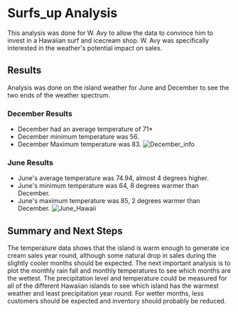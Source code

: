 # Surfs_up Analysis
This analysis was done for W. Avy to allow the data to convince him to invest in a Hawaiian surf and icecream shop. W. Avy was specifically interested in the weather's potential impact on sales.

## Results
Analysis was done on the island weather for June and December to see the two ends of the weather spectrum.

### December Results
- December had an average temperature of 71*
- December minimum temperature was 56.
- December Maximum temperature was 83.
![December_info](https://user-images.githubusercontent.com/108035549/189709797-c4d36717-7d82-4d54-b92c-87b61c300312.png)


### June Results
- June's average temperature was 74.94, almost 4 degrees higher.
- June's minimum temperature was 64, 8 degrees warmer than December.
- June's maximum temperature was 85, 2 degrees warmer than December.
![June_Hawaii](https://user-images.githubusercontent.com/108035549/189710962-4a3b0a8b-ce41-4494-9249-c4f9557be690.png)

## Summary and Next Steps
 The temperature data shows that the island is warm enough to generate ice cream sales year round, although some natural drop in sales during the slightly cooler months should be expected.
The next important analysis is to plot the monthly rain fall and monthly temperatures to see which months are the wettest. The precipitation level and temperature could be measured for all of the different Hawaiian islands to see which island has the warmest weather and least precipitation year round. For wetter months, less customers should be expected and inventory should probably be reduced. 


 
